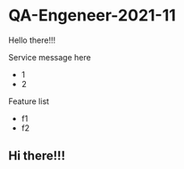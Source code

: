 # QA-Engeneer-2021-11

Hello there!!!

Service message here
- 1
- 2

Feature list
- f1
- f2

## Hi there!!!
